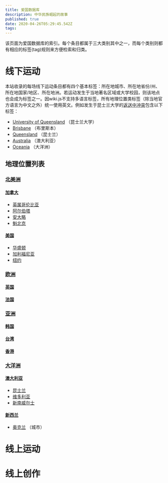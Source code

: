 ```yaml
---
title: 爱国数据库
description: 中华民族崛起的故事
published: true
date: 2020-04-26T05:29:45.542Z
tags: 
---
```


该页面为爱国数据库的索引。每个条目都属于三大类别其中之一，而每个类别则都有相应的标签(tag)规则来方便检索和归类。
<div class="c-flex home-flex">
<div>
  
# 线下运动
本站收录的每场线下运动条目都有四个基本标签：所在地城市、所在地省份/州、所在地国家/地区、所在地洲。若运动发生于当地著名区域或大学校园，则该地点也会成为标签之一。因wiki.js不支持多语言标签，所有地理位置类标签（除当地官方语言为中文之外）统一使用英文。例如发生于昆士兰大学的[返送中冲突](/nationalismdb/university-of-queensland-protests)包含以下标签：
- [University of Queensland](/t/university%20of%20queensland) （昆士兰大学）
- [Brisbane](/t/brisbane) （布里斯本）
- [Queensland](/t/queensland) （昆士兰）
- [Australia](/t/australia) （澳大利亚）
- [Oceania](/t/oceania) （大洋洲）

## 地理位置列表
### [北美洲](/t/north%20america)
#### [加拿大](/t/canada)
- [英属哥伦比亚](/t/british%20colombia)
- [阿尔伯塔](/t/alberta)
- [安大略](/t/ontario)
- [魁北克](/t/quebec)
#### [美国](/t/united%20states)
- [华盛顿](/t/washington)
- [加利福尼亚](/t/california)
- [纽约](/t/new%20york)
  
### [欧洲](/t/europe)
#### [英国](/t/united%20kingdom)
#### [法国](/t/france)
  
### [亚洲](/t/asia)
#### [韩国](/t/korea)
#### [台湾](/t/taiwan)
#### [香港](/t/hong%20kong)
  
### [大洋洲](/t/oceania)
#### [澳大利亚](/t/australia)
- [昆士兰](/t/queensland)
- [维多利亚](/t/victoria)
- [新南威尔士](/t/new%20south%20wales)
#### [新西兰](/t/new%20zealand)
- [奥克兰](/t/auckland) （城市）
  </div>
  <div>
    
    # 线上运动
    
    
  </div>
  <div>
    
  # 线上创作
  </div>
</div>




  